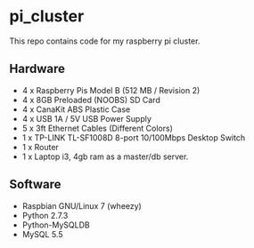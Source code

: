 pi_cluster
==========
This repo contains code for my raspberry pi cluster.

Hardware
---------
- 4 x Raspberry Pis Model B (512 MB / Revision 2)
- 4 x 8GB Preloaded (NOOBS) SD Card
- 4 x CanaKit ABS Plastic Case
- 4 x USB 1A / 5V USB Power Supply
- 5 x 3ft Ethernet Cables (Different Colors)
- 1 x TP-LINK TL-SF1008D 8-port 10/100Mbps Desktop Switch
- 1 x Router
- 1 x Laptop i3, 4gb ram as a master/db server.

Software
--------
- Raspbian GNU/Linux 7 (wheezy)
- Python 2.7.3
- Python-MySQLDB
- MySQL 5.5
